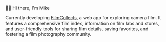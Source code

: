 👋🏻 Hi there, I'm Mike

Currently developing [FilmCollects](https://filmcollects.com), a web app for exploring camera film. It features a comprehensive film index, information on film labs and stores, and user-friendly tools for sharing film details, saving favorites, and fostering a film photography community.
